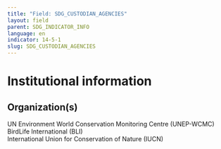 ```yaml
---
title: "Field: SDG_CUSTODIAN_AGENCIES"
layout: field
parent: SDG_INDICATOR_INFO
language: en
indicator: 14-5-1
slug: SDG_CUSTODIAN_AGENCIES
---
```

# Institutional information

## Organization(s)

UN Environment World Conservation Monitoring Centre (UNEP-WCMC)<br>
BirdLife International (BLI)<br>
International Union for Conservation of Nature (IUCN)